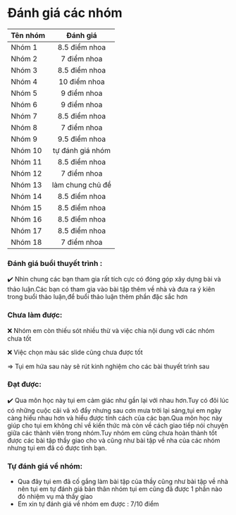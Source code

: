 # Đánh giá các nhóm

| Tên nhóm   |      Đánh giá      |
|----------|:-------------:|
| Nhóm 1 |  8.5 điểm nhoa |
| Nhóm 2 |  7 điểm nhoa |
| Nhóm 3 |  8.5 điểm nhoa |
| Nhóm 4 |  10 điểm nhoa |
| Nhóm 5 |  9 điểm nhoa  |
| Nhóm 6 |  9 điểm nhoa |
| Nhóm 7 |  8.5 điểm nhoa |
| Nhóm 8 |  7 điểm nhoa |
| Nhóm 9 |  9.5 điểm nhoa |
| Nhóm 10 |  tự đánh giá nhóm |
| Nhóm 11|  8.5 điểm nhoa |
| Nhóm 12 |  7 điểm nhoa |
| Nhóm 13 |  làm chung chủ đề |
| Nhóm 14 |  8.5 điểm nhoa |
| Nhóm 15 |  8.5 điểm nhoa |
| Nhóm 16 |  8.5 điểm nhoa |
| Nhóm 17 |  8.5 điểm nhoa |
| Nhóm 18 |  7 điểm nhoa  |

### Đánh giá buổi thuyết trình :
:heavy_check_mark:  Nhìn chung các bạn tham gia rất tích cực có đóng góp xây dựng bài và thảo luận.Các bạn có tham gia vào bài tập thêm về nhà và đưa ra ý kiên trong buổi thảo luận,để buổi thảo luận thêm phần đặc sắc hơn
### Chưa làm được:
:x:  Nhóm em còn thiếu sót nhiều thừ và việc chia nội dung với các nhóm chưa tốt

:x:  Việc chọn màu sác slide cũng chưa được tốt

=> Tụi em hứa sau này sẽ rút kinh nghiệm cho các bài thuyết trình sau
### Đạt được:
:heavy_check_mark:  Qua môn học này tụi em cảm giác như gần lại với nhau hơn.Tuy có đôi lúc có những cuộc cãi vã xô đẩy nhưng sau cơn mưa trời lại sáng,tụi em ngày càng hiểu nhau hơn và hiểu được tính cách của các bạn.Qua môn học này giúp cho tụi em không chỉ về kiến thức mà còn về cách giao tiếp nói chuyện giữa các thành viên trong nhóm.Tuy nhóm em cũng chưa hoàn thành tốt được các bài tập thầy giao cho và cũng như bài tập về nha của các nhóm nhưng tụi em đã có được tình bạn.
### Tự đánh giá về nhóm:
* Qua đây tụi em đã cố gắng làm bài tập của thầy cũng như bài tập về nhà nên tụi em tự đánh giá bản thân nhóm tụi em cũng đã được 1 phần nào đó nhiệm vụ mà thầy giao
* Em xin tự đánh giá về nhóm em được : 7/10 điểm
